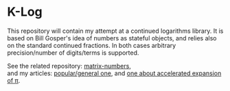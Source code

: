 # K-Log

This repository will contain my attempt at a continued logarithms library.
It is based on Bill Gosper's idea of numbers as stateful objects, and relies also on the standard continued fractions.
In both cases arbitrary precision/number of digits/terms is supported.

See the related repository: [matrix-numbers](https://github.com/TSAstron/matrix-numbers),<br>
and my articles: [popular/general one](https://monodromy.group/zoomed/), and [one about accelerated expansion of π](https://arxiv.org/abs/2406.01295).
